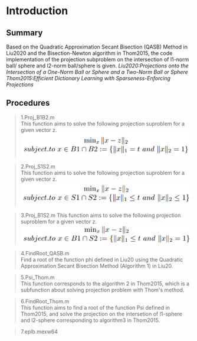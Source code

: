 # Introduction

## Summary
Based on the Quadratic Approximation Secant Bisection  (QASB) Method in Liu2020 and the Bisection-Newton algorithm in Thom2015, the code implementation of the projection subproblem on the intersection of l1-norm ball/ sphere and l2-norm ball/sphere is given.
*Liu2020:Projections onto the Intersection of a One-Norm Ball or Sphere and a Two-Norm Ball or Sphere*  
*Thom2015:Efficient Dictionary Learning with Sparseness-Enforcing Projections*
## Procedures
>1.Proj_B1B2.m  
This function aims to solve the following projection suproblem for a given vector z. 
![P1Omega](https://github.com/L1nChuu/Projection-Algorithm-with-Norm/blob/master/Proj_B1B2.png)    

>2.Proj_S1S2.m  
This function aims to solve the following projection suproblem for a given vector z. 
![P1Omega](https://github.com/L1nChuu/Projection-Algorithm-with-Norm/blob/master/Proj_S1S2.png)   

>3.Proj_B1S2.m
This function aims to solve the following projection suproblem for a given vector z. 
![P1Omega](https://github.com/L1nChuu/Projection-Algorithm-with-Norm/blob/master/Proj_B1S2.png)   

>4.FindRoot_QASB.m   
Find a root of the function phi defined  in Liu20 using the Quadratic Approximation Secant Bisection Method (Algorithm 1) in Liu20.

>5.Psi_Thom.m   
This function corresponds to the algorithm 2 in Thom2015, which is a subfunction about solving projection problem with Thom's method. 

>6.FindRoot_Thom.m   
This function aims to find a  root of the function Psi defined in Thom2015, and solve the projection on the intersetion of l1-sphere and l2-sphere corresponding to algorithm3 in Thom2015.
 
>7.eplb.mexw64  
